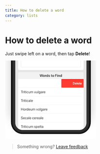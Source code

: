 ```yaml
---
title: How to delete a word
category: lists
---
```


# How to delete a word

Just swipe left on a word, then tap **Delete**!

![logo]

> Something wrong? [Leave feedback](https://forms.gle/agdyoB9PFfnv8cU1A/)

[logo]: https://raw.githubusercontent.com/aheze/FindHelp/master/images/newSwipeDelete.png
